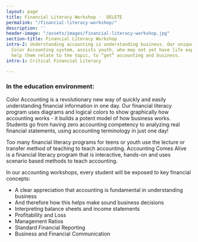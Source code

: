 ```yaml
---
layout: page
title: Financial Literacy Workshop -  DELETE
permalink: "/financial-literacy-workshop/"
description: ''
header-image: "/assets/images/financial-literacy-workshop.jpg"
section-title: Financial Literacy Workshop
intro-2: Understanding accounting is understanding business. Our unique, patent pending
  Color Accounting system, assists youth, who may not yet have life experiences to
  help them relate to the topic, to “get” accounting and business.
intro-1: Critical Financial Literacy

---
```

### In the education environment:

Color Accounting is a revolutionary new way of quickly and easily understanding financial information in one day. Our financial literacy program uses diagrams and logical colors to show graphically how accounting works - it builds a potent model of how business works. Students go from having zero accounting competency to analyzing real financial statements, using accounting terminology in just one day!

Too many financial literacy programs for teens or youth use the lecture or transfer method of teaching to teach accounting. Accounting Comes Alive is a financial literacy program that is interactive, hands-on and uses scenario based methods to teach accounting.

In our accounting workshops, every student will be exposed to key financial concepts:

- A clear appreciation that accounting is fundamental in understanding business
- And therefore how this helps make sound business decisions
- Interpreting balance sheets and income statements
- Profitability and Loss
- Management Ratios
- Standard Financial Reporting
- Business and Financial Communication
